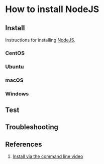 # How to install NodeJS

## Install

Instructions for installing [NodeJS].

### CentOS

### Ubuntu

### macOS

### Windows

## Test

## Troubleshooting

## References

1. [Install via the command line video]

[Install via the command line video]: https://www.youtube.com/watch?v=C9gehlXhS6U
[NodeJS]: https://nodejs.org
